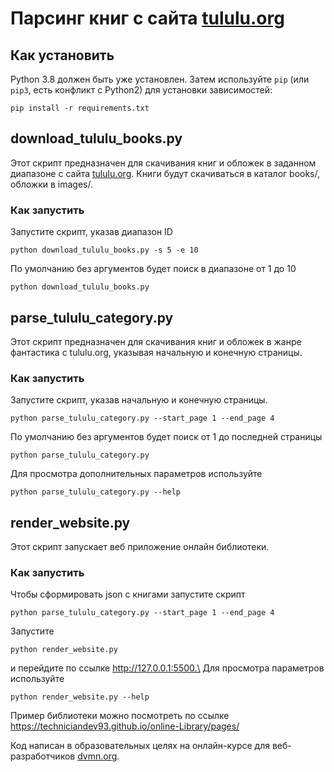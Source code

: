 # Парсинг книг с сайта [tululu.org](https://tululu.org/)

## Как установить

Python 3.8 должен быть уже установлен.
Затем используйте `pip` (или `pip3`, есть конфликт с Python2) для установки зависимостей:
```
pip install -r requirements.txt
```

## download_tululu_books.py
Этот скрипт предназначен для скачивания книг и обложек
в заданном диапазоне с сайта [tululu.org](https://tululu.org/). Книги будут скачиваться в
каталог books/, обложки в images/.

### Как запустить
Запустите скрипт, указав диапазон ID
```
python download_tululu_books.py -s 5 -e 10
```
По умолчанию без аргументов будет поиск в диапазоне от 1 до 10
```
python download_tululu_books.py
```
## parse_tululu_category.py
Этот скрипт предназначен для скачивания книг и обложек в жанре фантастика
с tululu.org, указывая начальную и конечную страницы. 

### Как запустить
Запустите скрипт, указав начальную и конечную страницы.
```
python parse_tululu_category.py --start_page 1 --end_page 4
```
По умолчанию без аргументов будет поиск от 1 до последней страницы
```
python parse_tululu_category.py
```
Для просмотра дополнительных параметров используйте 
```
python parse_tululu_category.py --help
```

## render_website.py
Этот скрипт запускает веб приложение онлайн библиотеки. 
### Как запустить
Чтобы сформировать json  с книгами запустите скрипт
```
python parse_tululu_category.py --start_page 1 --end_page 4 
```
Запустите
```
python render_website.py
```
и перейдите по ссылке http://127.0.0.1:5500.\
Для просмотра параметров используйте
```
python render_website.py --help
```
Пример библиотеки можно посмотреть по ссылке https://techniciandev93.github.io/online-Library/pages/ 

Код написан в образовательных целях на онлайн-курсе для веб-разработчиков [dvmn.org](https://dvmn.org/).